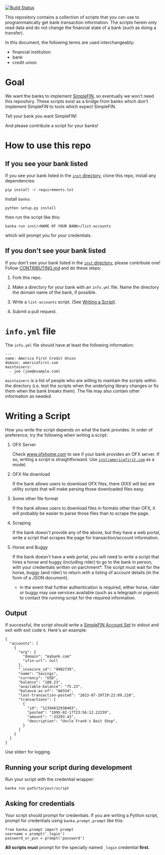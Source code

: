 <!--
Copyright (c) The SimpleFIN Team
See LICENSE for details.
-->
[![Build Status](https://travis-ci.org/simplefin/bank-access.png)](https://travis-ci.org/simplefin/bank-access)

This repository contains a collection of scripts that you can use to
programmatically get bank transaction information.  The scripts herein only
read data and do not change the financial state of a bank (such as doing a
transfer).

In this document, the following terms are used interchangeably:

- financial institution
- bank
- credit union



# Goal #

We want the banks to implement [SimpleFIN](http://simplefin.org),
so eventually we won't need this repository.  These scripts exist as a bridge
from banks which don't implement SimpleFIN to tools which expect SimpleFIN.  

Tell your bank you want SimpleFIN!

And please contribute a script for your banks!



# How to use this repo #

## If you see your bank listed ##

If you see your bank listed in the [`inst` directory](inst/), clone this repo,
install any dependencies:

    pip install -r requirements.txt

Install `banka`:

    python setup.py install

then run the script like this:

    banka run inst/<NAME OF YOUR BANK>/list-accounts

which will prompt you for your credentials.


## If you don't see your bank listed ##

If you don't see your bank listed in the [`inst` directory](inst/), please contribute
one!  Follow [CONTRIBUTING.md](CONTRIBUTING.md) and do these steps:

1. Fork this repo.

2. Make a directory for your bank with an `info.yml` file.  Name the
   directory the domain name of the bank, if possible.

3. Write a `list-accounts` script. (See [Writing a Script](#writing-a-script)).

4. Submit a pull request.


# `info.yml` file #

The `info.yml` file should have at least the following information:

    ---
    name: America First Credit Union
    domain: americafirst.com
    maintainers:
      - joe (joe@example.com)

`maintainers` is a list of people who are willing to maintain the scripts
within the directory (i.e. test the scripts when the underlying library
changes or fix them when the bank breaks them).  The file may also contain
other information as needed.


# Writing a Script #

How you write the script depends on what the bank provides.  In order of
preference, try the following when writing a script:

1. OFX Server

   Check www.ofxhome.com to see if your bank provides an OFX server.  If so,
   writing a script is straightforward.  Use
   [`inst/americafirst.com`](inst/americafirst.com/) as a model.

2. OFX file download

   If the bank allows users to download OFX files, there (XXX will be) are
   utility scripts that will make parsing those downloaded files easy.

3. Some other file format

   If the bank allows users to download files in formats other than OFX,
   it will probably be easier to parse those files than to scrape the page.

4. Scraping

   If the bank doesn't provide any of the above, but they have a web portal,
   write a script that scrapes the page for transaction/account information.

5. Horse and Buggy

   If the bank doesn't have a web portal, you will need to write a script that
   hires a horse and buggy (including rider) to go to the bank in person, with
   your credentials written on parchment*.  The script must wait for the horse,
   buggy (and rider) to return with a listing of account details (in the form
   of a JSON document).

   * in the event that further authentication is required, either horse, rider
   or buggy may use services available (such as a telegraph or pigeon) to
   contact the running script for the required information.


## Output ##

If successful, the script should write a
[SimpleFIN Account Set](http://simplefin.org/protocol.html#account-set) to
stdout and exit with exit code `0`.  Here's an example:

    {
      "accounts": [
        {
          "org": {
            "domain": "mybank.com"
            "sfin-url": null
          },
          "_insecure_id": "9982739",
          "name": "Savings",
          "currency": "USD",
          "balance": "100.23",
          "available-balance": "75.23",
          "balance-as-of": "AO334",
          "last-transaction-posted": "2013-07-29T19:22:09.210",
          "transactions": [
            {
              "id": "12394832938403",
              "posted": "1995-02-17T23:56:12.22239",
              "amount": "-33293.43",
              "description": "Uncle Frank's Bait Shop",
            }
          ]
        }
      ]
    }

Use stderr for logging.


## Running your script during development ##

Run your script with the credential wrapper:

    banka run path/to/your/script



## Asking for credentials ##

Your script should prompt for credentials.  If you are writing a Python script,
prompt for credentials using `banka.prompt.prompt` like this:

    from banka.prompt import prompt
    username = prompt('_login')
    password_or_pin = prompt('password')

**All scripts must** prompt for the specially named `_login` credential
**first.**
 


